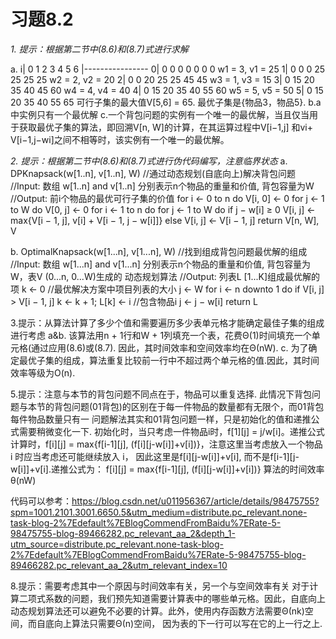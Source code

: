 # 习题8.2  
*1. 提示：根据第二节中(8.6)和(8.7)式进行求解*

a.
                i| 0 1 2 3 4 5 6
                 |----------------
				0|  0 0 0 0 0 0 0
w1 = 3, v1 = 25 1| 0 0 0 25 25 25 25
w2 = 2, v2 = 20 2| 0 0 20 25 25 45 45
w3 = 1, v3 = 15 3| 0 15 20 35 40 45 60
w4 = 4, v4 = 40 4| 0 15 20 35 40 55 60
w5 = 5, v5 = 50 5| 0 15 20 35 40 55 65
可行子集的最大值V[5,6] = 65. 最优子集是{物品3，物品5}.
b.a中实例只有一个最优解
c.一个背包问题的实例有一个唯一的最优解，当且仅当用于获取最优子集的算法，即回溯V[n, W]的计算，在其运算过程中V[i−1,j]
和vi+ V[i−1,j−wi]之间不相等时，该实例有一个唯一的最优解。


*2. 提示：根据第二节中(8.6)和(8.7)式进行伪代码编写，注意临界状态*
a.
DPKnapsack(w[1..n], v[1..n], W)
//通过动态规划(自底向上)解决背包问题
//Input: 数组 w[1..n] and v[1..n] 分别表示n个物品的重量和价值, 背包容量为W
//Output: 前i个物品的最优可行子集的价值
for i ← 0 to n do V[i, 0] ← 0
for j ← 1 to W do V[0, j] ← 0
for i ← 1 to n do
	for j ← 1 to W do
		if j − w[i] ≥ 0
			V[i, j] ← max{V[i − 1, j], v[i] + V[i − 1, j − w[i]]}
		else V[i, j] ← V[i − 1, j]
return V[n, W], V

b.
OptimalKnapsack(w[1...n], v[1...n], W)
//找到组成背包问题最优解的组成
//Input: 数组 w[1...n] and v[1...n] 分别表示n个物品的重量和价值, 背包容量为W，表V (0...n, 0...W)生成的
动态规划算法
//Output: 列表L [1...K]组成最优解的项
k ← 0 //最优解决方案中项目列表的大小
j ← W 
for i ← n downto 1 do
	if V[i, j] > V[i − 1, j]
		k ← k + 1; L[k] ← i //包含物品i
		j ← j − w[i]
return L


3.提示：从算法计算了多少个值和需要遍历多少表单元格才能确定最佳子集的组成进行考虑
a&b. 该算法用n + 1行和W + 1列填充一个表，花费Θ(1)时间填充一个单元格(通过应用(8.6)或(8.7). 因此，其时间效率和空间效率均在Θ(nW).
c. 为了确定最优子集的组成，算法重复比较前一行中不超过两个单元格的值.因此，其时间效率等级为O(n).


5.提示：注意与本节的背包问题不同点在于，物品可以重复选择.
此情况下背包问题与本节的背包问题(01背包)的区别在于每一件物品的数量都有无限个，而01背包每件物品数量只有一
问题解法其实和01背包问题一样，只是初始化的值和递推公式需要稍微变化一下.
初始化时，当只考虑一件物品i时，f[1][j] = j/w[i]。递推公式计算时，f[i][j] = max{f[i-1][j], (f[i][j-w[i]]+v[i])}，注意这里当考虑放入一个物品 i 时应当考虑还可能继续放入 i，
因此这里是f[i][j-w[i]]+v[i], 而不是f[i-1][j-w[i]]+v[i].递推公式为：
f[i][j] = max{f[i-1][j], (f[i][j-w[i]]+v[i])}
算法的时间效率θ(nW)

代码可以参考：https://blog.csdn.net/u011956367/article/details/98475755?spm=1001.2101.3001.6650.5&utm_medium=distribute.pc_relevant.none-task-blog-2%7Edefault%7EBlogCommendFromBaidu%7ERate-5-98475755-blog-89466282.pc_relevant_aa_2&depth_1-utm_source=distribute.pc_relevant.none-task-blog-2%7Edefault%7EBlogCommendFromBaidu%7ERate-5-98475755-blog-89466282.pc_relevant_aa_2&utm_relevant_index=10




8.提示：需要考虑其中一个原因与时间效率有关，另一个与空间效率有关
对于计算二项式系数的问题，我们预先知道需要计算表中的哪些单元格。因此，自底向上动态规划算法还可以避免不必要的计算。此外，使用内存函数方法需要Θ(nk)空间，而自底向上算法只需要Θ(n)空间，
因为表的下一行可以写在它的上一行之上.

